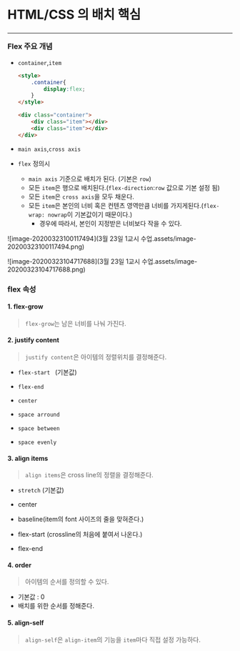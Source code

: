 # HTML/CSS 의 배치 핵심

### <hr>Flex 주요 개념</hr>

- `container`,`item`

  ```html
  <style>
      .container{
          display:flex;
      }
  </style>
  
  <div class="container">
      <div class="item"></div>
      <div class="item"></div>
  </div>
  ```

- `main axis`,`cross axis`
- `flex` 정의시
  - `main axis` 기준으로 배치가 된다. (기본은 `row`)
  - 모든 `item`은 행으로 배치된다.(`flex-direction`:`row` 값으로 기본 설정 됨)
  - 모든 `item`은 `cross axis`을 모두 채운다.
  - 모든 `item`은 본인의 너비 혹은 컨텐츠 영역만큼 너비를 가지게된다.(`flex-wrap: nowrap`이 기본값이기 때문이다.)
    - 경우에 따라서, 본인이 지정받은 너비보다 작을 수 있다.

![image-20200323100117494](3월 23일 1교시 수업.assets/image-20200323100117494.png)



![image-20200323104717688](3월 23일 1교시 수업.assets/image-20200323104717688.png)



### flex 속성

#### 1. flex-grow

> `flex-grow`는 남은 너비를 나눠 가진다.

#### 2. justify content

> `justify content`은 아이템의 정렬위치를 결정해준다.

- `flex-start ` (기본값)

- `flex-end`

- `center`

- `space arround`

- `space between`

- `space evenly`

#### 3. align items

> `align items`은 cross line의 정렬을 결정해준다.

- `stretch` (기본값)

- center

- baseline(item의 font 사이즈의 줄을 맞혀준다.)

- flex-start (crossline의 처음에 붙여서 나온다.)

- flex-end

#### 4. order

> 아이템의 순서를 정의할 수 있다.

- 기본값 : 0
- 배치를 위한 순서를 정해준다.

#### 5. align-self

> `align-self`은 `align-item`의 기능을 `item`마다 직접 설정 가능하다.